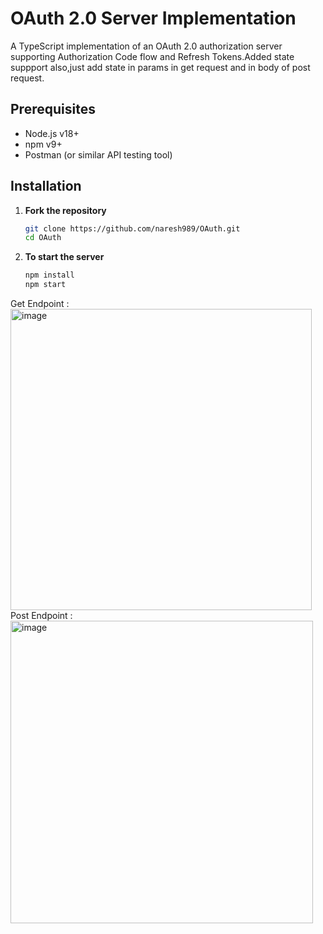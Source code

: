 # OAuth 2.0 Server Implementation

A TypeScript implementation of an OAuth 2.0 authorization server supporting Authorization Code flow and Refresh Tokens.Added state suppport also,just add state in params in get request and in body of post request. 

## Prerequisites

- Node.js v18+
- npm v9+
- Postman (or similar API testing tool)
  

## Installation

1. **Fork the repository**
   ```bash
   git clone https://github.com/naresh989/OAuth.git
   cd OAuth
2. **To start the server**
   ```bash
   npm install
   npm start  

Get Endpoint : 
<img width="482" alt="image" src="https://github.com/user-attachments/assets/8f791160-12cc-45c0-8167-43a1ee0d3dac" />
Post Endpoint : 
<img width="484" alt="image" src="https://github.com/user-attachments/assets/78a0558d-afda-49b9-bf85-fd756e1f988e" />

